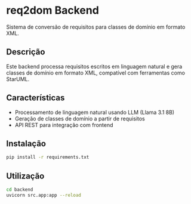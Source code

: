 # req2dom Backend

Sistema de conversão de requisitos para classes de domínio em formato XML.

## Descrição
Este backend processa requisitos escritos em linguagem natural e gera classes de domínio em formato XML,
compatível com ferramentas como StarUML.

## Características
- Processamento de linguagem natural usando LLM (Llama 3.1 8B)
- Geração de classes de domínio a partir de requisitos
- API REST para integração com frontend

## Instalação
```bash
pip install -r requirements.txt
```

## Utilização
```bash
cd backend
uvicorn src.app:app --reload
```